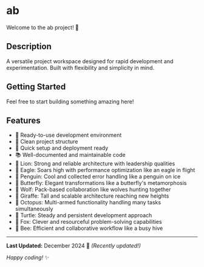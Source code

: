 # ab

Welcome to the ab project! 🚀

## Description

A versatile project workspace designed for rapid development and experimentation. Built with flexibility and simplicity in mind.

## Getting Started

Feel free to start building something amazing here!

## Features

- 🔧 Ready-to-use development environment
- 📁 Clean project structure
- 🚀 Quick setup and deployment ready
- 📚 Well-documented and maintainable code
- 🦁 Lion: Strong and reliable architecture with leadership qualities
- 🦅 Eagle: Soars high with performance optimization like an eagle in flight
- 🐧 Penguin: Cool and collected error handling like a penguin on ice
- 🦋 Butterfly: Elegant transformations like a butterfly's metamorphosis
- 🐺 Wolf: Pack-based collaboration like wolves hunting together
- 🦒 Giraffe: Tall and scalable architecture reaching new heights
- 🐙 Octopus: Multi-armed functionality handling many tasks simultaneously
- 🐢 Turtle: Steady and persistent development approach
- 🦊 Fox: Clever and resourceful problem-solving capabilities
- 🐝 Bee: Efficient and collaborative workflow like a busy hive 

---

**Last Updated:** December 2024 📅 _(Recently updated!)_

*Happy coding!* ✨
